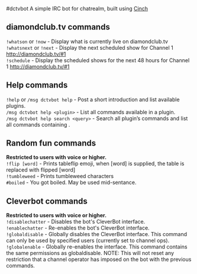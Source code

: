#dctvbot
A simple IRC bot for chatrealm, built using [Cinch](https://github.com/cinchrb/cinch)

## diamondclub.tv commands
`!whatson` or `!now` - Display what is currently live on diamondclub.tv  
`!whatsnext` or `!next` - Display the next scheduled show for Channel 1 http://diamondclub.tv/#1  
`!schedule` - Display the scheduled shows for the next 48 hours for Channel 1 http://diamondclub.tv/#1

## Help commands
`!help` or `/msg dctvbot help` - Post a short introduction and list available plugins.  
`/msg dctvbot help <plugin>` - List all commands available in a plugin.  
`/msg dctvbot help search <query>` - Search all plugin’s commands and list all commands containing <query>.  

## Random fun commands
**Restricted to users with voice or higher.**  
`!flip [word]` - Prints tableflip emoji, when [word] is supplied, the table is replaced with flipped [word]  
`!tumbleweed` -  Prints tumbleweed characters  
`#boiled` - You got boiled. May be used mid-sentance.  

## Cleverbot commands
**Restricted to users with voice or higher.**  
`!disablechatter` - Disables the bot's CleverBot interface.  
`!enablechatter` - Re-enables the bot's CleverBot interface.  
`!globaldisable` - Globally disables the CleverBot interface. This command can only be used by specified users (currently set to channel ops).  
`!globalenable` - Globally re-enables the interface. This command contains the same permissions as globaldisable. NOTE: This will not reset any restriction that a channel operator has imposed on the bot with the previous commands.
